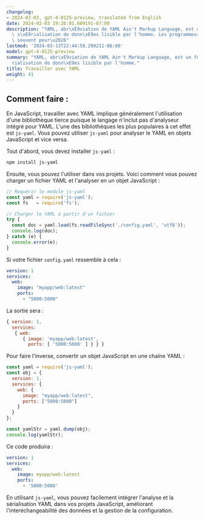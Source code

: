 ```yaml
---
changelog:
- 2024-02-03, gpt-4-0125-preview, translated from English
date: 2024-02-03 19:26:01.609191-07:00
description: "YAML, abr\xE9viation de YAML Ain't Markup Language, est un format de\
  \ s\xE9rialisation de donn\xE9es lisible par l'homme. Les programmeurs l'utilisent\
  \ souvent pour\u2026"
lastmod: '2024-03-13T22:44:58.299211-06:00'
model: gpt-4-0125-preview
summary: "YAML, abr\xE9viation de YAML Ain't Markup Language, est un format de s\xE9\
  rialisation de donn\xE9es lisible par l'homme."
title: Travailler avec YAML
weight: 41
---
```


## Comment faire :
En JavaScript, travailler avec YAML implique généralement l'utilisation d'une bibliothèque tierce puisque le langage n'inclut pas d'analyseur intégré pour YAML. L'une des bibliothèques les plus populaires à cet effet est `js-yaml`. Vous pouvez utiliser `js-yaml` pour analyser le YAML en objets JavaScript et vice versa.

Tout d'abord, vous devez installer `js-yaml` :

```bash
npm install js-yaml
```

Ensuite, vous pouvez l'utiliser dans vos projets. Voici comment vous pouvez charger un fichier YAML et l'analyser en un objet JavaScript :

```javascript
// Requérir le module js-yaml
const yaml = require('js-yaml');
const fs   = require('fs');

// Charger le YAML à partir d'un fichier
try {
  const doc = yaml.load(fs.readFileSync('./config.yaml', 'utf8'));
  console.log(doc);
} catch (e) {
  console.error(e);
}
```

Si votre fichier `config.yaml` ressemble à cela :

```yaml
version: 1
services:
  web:
    image: "myapp/web:latest"
    ports:
      - "5000:5000"
```

La sortie sera :

```javascript
{ version: 1,
  services: 
   { web: 
      { image: 'myapp/web:latest',
        ports: [ '5000:5000' ] } } }
```

Pour faire l'inverse, convertir un objet JavaScript en une chaîne YAML :

```javascript
const yaml = require('js-yaml');
const obj = {
  version: 1,
  services: {
    web: {
      image: "myapp/web:latest",
      ports: ["5000:5000"]
    }
  }
};

const yamlStr = yaml.dump(obj);
console.log(yamlStr);
```

Ce code produira :

```yaml
version: 1
services:
  web:
    image: myapp/web:latest
    ports:
      - '5000:5000'
```

En utilisant `js-yaml`, vous pouvez facilement intégrer l'analyse et la sérialisation YAML dans vos projets JavaScript, améliorant l'interéchangeabilité des données et la gestion de la configuration.
